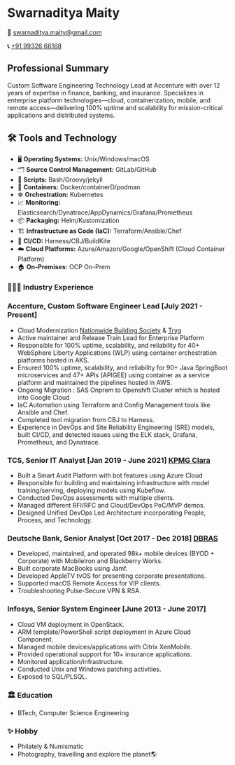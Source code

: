 # Swarnaditya Maity

**📧** [swarnaditya.maity@gmail.com](mailto:swarnaditya.maity@gmail.com)

**📞** [+91 99326 66168](tel:+919932666168)

## Professional Summary

Custom Software Engineering Technology Lead at Accenture with over 12 years of expertise in finance, banking, and insurance. Specializes in enterprise platform technologies—cloud, containerization, mobile, and remote access—delivering 100% uptime and scalability for mission-critical applications and distributed systems.

## **🛠️** Tools and Technology

- 🖥️ **Operating Systems:** Unix/Windows/macOS
- 🗂️ **Source Control Management:** GitLab/GitHub
- 📝 **Scripts:** Bash/Groovy/jekyll
- 🐳 **Containers:** Docker/containerD/podman
- ☸️ **Orchestration:** Kubernetes
- 📈 **Monitoring:** Elasticsearch/Dynatrace/AppDynamics/Grafana/Prometheus
- 📦 **Packaging:** Helm/Kustomization 
- 🏗️ **Infrastructure as Code (IaC):** Terraform/Ansible/Chef
- 🔄 **CI/CD:** Harness/CBJ/BuildKite
- ☁️ **Cloud Platforms:** Azure/Amazon/Google/OpenShift (Cloud Container Platform)
- 🏠 **On-Premises:** OCP On-Prem

### **👨🏽‍💻** Industry Experience

### Accenture, Custom Software Engineer Lead [July 2021 - Present]

- Cloud Modernization [Nationwide Building Society](https://www.nationwide.co.uk/) & [Tryg](https://www.tryg.no/)
- Active maintainer and Release Train Lead for Enterprise Platform
- Responsible for 100% uptime, scalability, and reliability for 40+ WebSphere Liberty Applications (WLP) using container orchestration platforms hosted in AKS.
- Ensured 100% uptime, scalability, and reliability for 90+ Java SpringBoot microservices and 47+ APIs (APIGEE) using container as a service platform and maintained the pipelines hosted in AWS.
- Ongoing Migration : SAS Onprem to Openshift Cluster which is hosted into Google Cloud
- IaC Automation using Terraform and Config Management tools like Ansible and Chef.
- Completed tool migration from CBJ to Harness.
- Experience in DevOps and Site Reliability Engineering (SRE) models, built CI/CD, and detected issues using the ELK stack, Grafana, Prometheus, and Dynatrace.

### TCS, Senior IT Analyst [Jan 2019 - June 2021] [KPMG Clara](https://kpmg.com/xx/en/what-we-do/services/audit/kpmg-clara.html)

- Built a Smart Audit Platform with bot features using Azure Cloud
- Responsible for building and maintaining infrastructure with model training/serving, deploying models using Kubeflow.
- Conducted DevOps assessments with multiple clients.
- Managed different RFI/RFC and Cloud/DevOps PoC/MVP demos.
- Designed Unified DevOps Led Architecture incorporating People, Process, and Technology.

### Deutsche Bank, Senior Analyst [Oct 2017 - Dec 2018] [DBRAS](https://dbras.db.com/)

- Developed, maintained, and operated 98k+ mobile devices (BYOD + Corporate) with MobileIron and Blackberry Works.
- Built corporate MacBooks using Jamf.
- Developed AppleTV tvOS for presenting corporate presentations.
- Supported macOS Remote Access for VIP clients.
- Troubleshooting Pulse-Secure VPN & RSA.

### Infosys, Senior System Engineer [June 2013 - June 2017]

- Cloud VM deployment in OpenStack. 
- ARM template/PowerShell script deployment in Azure Cloud Component.
- Managed mobile devices/applications with Citrix XenMobile.
- Provided operational support for 10+ insurance applications.
- Monitored application/infrastructure.
- Conducted Unix and Windows patching activities.
- Exposed to SQL/PLSQL.

### **🏛️** Education
- BTech, Computer Science Engineering

### **✨** Hobby
- Philately & Numismatic
- Photography, travelling and explore the planet🌎 
